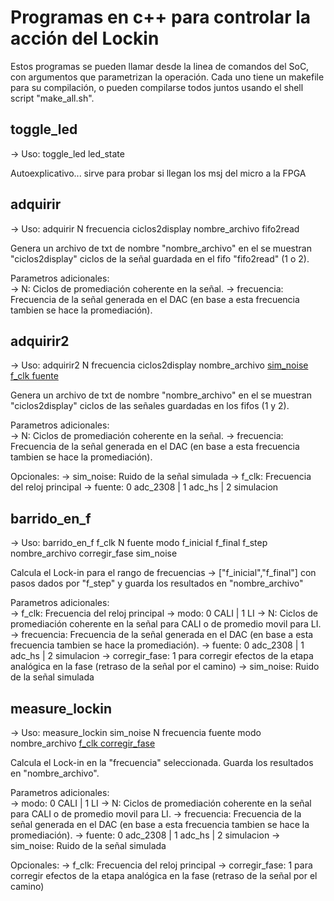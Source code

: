 
# Programas en c++ para controlar la acción del Lockin

Estos programas se pueden llamar desde la linea de comandos del SoC, con argumentos que parametrizan la operación. Cada uno tiene un makefile para su compilación, o pueden compilarse todos juntos usando el shell script "make_all.sh".

## toggle_led

 -> Uso: toggle_led led_state
 
 Autoexplicativo... sirve para probar si llegan los msj del micro a la FPGA

## adquirir 

 -> Uso: adquirir N frecuencia ciclos2display nombre_archivo fifo2read

Genera un archivo de txt de nombre "nombre_archivo" en el se muestran "ciclos2display" ciclos de la señal guardada en el fifo "fifo2read" (1 o 2). 

Parametros adicionales: 	
	-> N: Ciclos de promediación coherente en la señal.
	-> frecuencia: Frecuencia de la señal generada en el DAC (en base a esta frecuencia tambien se hace la promediación).
	

## adquirir2

 -> Uso: adquirir2 N frecuencia ciclos2display nombre_archivo [sim_noise f_clk fuente](opcional)
 
 Genera un archivo de txt de nombre "nombre_archivo" en el se muestran "ciclos2display" ciclos de las señales guardadas en los fifos (1 y 2).

 Parametros adicionales: 	
	-> N: Ciclos de promediación coherente en la señal.
	-> frecuencia: Frecuencia de la señal generada en el DAC (en base a esta frecuencia tambien se hace la promediación).
		
 Opcionales:
	-> sim_noise: Ruido de la señal simulada
	-> f_clk: Frecuencia del reloj principal
	-> fuente: 0 adc_2308 | 1 adc_hs | 2 simulacion 
	

## barrido_en_f

 -> Uso: barrido_en_f f_clk N fuente modo f_inicial f_final f_step nombre_archivo corregir_fase sim_noise 
 
Calcula el Lock-in para el rango de frecuencias -> ["f_inicial","f_final"] con pasos dados por "f_step" y guarda los resultados en "nombre_archivo"

Parametros adicionales: 	
	-> f_clk: Frecuencia del reloj principal
	-> modo: 0 CALI | 1 LI 
	-> N: Ciclos de promediación coherente en la señal para CALI o de promedio movil para LI.
	-> frecuencia: Frecuencia de la señal generada en el DAC (en base a esta frecuencia tambien se hace la promediación).
	-> fuente: 0 adc_2308 | 1 adc_hs | 2 simulacion 
	-> corregir_fase: 1 para corregir efectos de la etapa analógica en la fase (retraso de la señal por el camino)
	-> sim_noise: Ruido de la señal simulada


## measure_lockin

 -> Uso: measure_lockin sim_noise N frecuencia fuente modo nombre_archivo [f_clk corregir_fase](opcional)
 
 Calcula el Lock-in en la "frecuencia" seleccionada. Guarda los resultados en "nombre_archivo".
 
 Parametros adicionales: 	
	-> modo: 0 CALI | 1 LI 
	-> N: Ciclos de promediación coherente en la señal para CALI o de promedio movil para LI.
	-> frecuencia: Frecuencia de la señal generada en el DAC (en base a esta frecuencia tambien se hace la promediación).
	-> fuente: 0 adc_2308 | 1 adc_hs | 2 simulacion 
	-> sim_noise: Ruido de la señal simulada
	
 Opcionales:
	-> f_clk: Frecuencia del reloj principal
	-> corregir_fase: 1 para corregir efectos de la etapa analógica en la fase (retraso de la señal por el camino)

